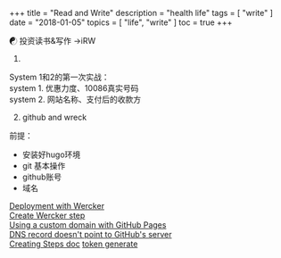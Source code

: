 +++
title = "Read and Write"
description = "health life"
tags = [
    "write"
]
date = "2018-01-05"
topics = [
    "life",
    "write"
]
toc = true
+++

☯ 投资读书&写作 →iRW 

1. 
System 1和2的第一次实战：</br>
system 1. 优惠力度、10086真实号码</br>
system 2. 网站名称、支付后的收款方

2. github and wreck

前提：

- 安装好hugo环境
- git 基本操作
- github账号
- 域名

[Deployment with Wercker](https://gohugo.io/hosting-and-deployment/deployment-with-wercker/)</br>
[Create Wercker step](https://app.wercker.com/applications/create-step)</br>
[Using a custom domain with GitHub Pages](https://help.github.com/articles/using-a-custom-domain-with-github-pages/)</br>
[DNS record doesn't point to GitHub's server](https://help.github.com/articles/troubleshooting-custom-domains/#dns-configuration-errors)</br>
[Creating Steps doc](http://devcenter.wercker.com/docs/steps/creating-steps)
[token generate](https://help.github.com/articles/creating-a-personal-access-token-for-the-command-line/)